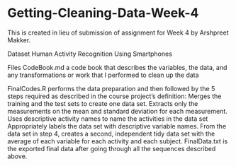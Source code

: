 # Getting-Cleaning-Data-Week-4
This is created in lieu of submission of assignment for Week 4 by Arshpreet Makker.


Dataset
Human Activity Recognition Using Smartphones

Files
CodeBook.md a code book that describes the variables, the data, and any transformations or work that I performed to clean up the data

FinalCodes.R performs the data preparation and then followed by the 5 steps required as described in the course project’s definition:
Merges the training and the test sets to create one data set.
Extracts only the measurements on the mean and standard deviation for each measurement.
Uses descriptive activity names to name the activities in the data set
Appropriately labels the data set with descriptive variable names.
From the data set in step 4, creates a second, independent tidy data set with the average of each variable for each activity and each subject.
FinalData.txt is the exported final data after going through all the sequences described above.
